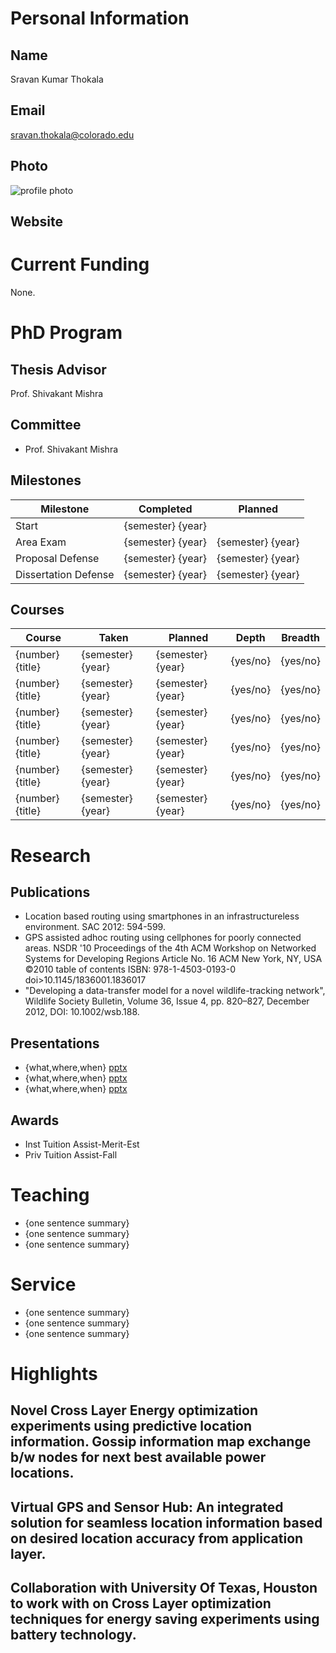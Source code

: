 

# Personal Information

## Name
Sravan Kumar Thokala

## Email
sravan.thokala@colorado.edu

## Photo
![profile photo](files/1oCP_-c1DROskDtd6ygwmqsFrN61LSZYzLCVHRCOz8kU-photo-0.png)

## Website


# Current Funding
None.

# PhD Program

## Thesis Advisor
Prof. Shivakant Mishra

## Committee


* Prof. Shivakant Mishra


## Milestones

| Milestone            | Completed         | Planned           |         
| -------------------- | ----------------- | ----------------- |
| Start                | {semester} {year} |                   |
| Area Exam            | {semester} {year} | {semester} {year} |
| Proposal Defense     | {semester} {year} | {semester} {year} |
| Dissertation Defense | {semester} {year} | {semester} {year} |

## Courses

| Course           | Taken             | Planned            | Depth    | Breadth | 
| ---------------- | ----------------- | ------------------ | -------- | ------- |
| {number} {title} | {semester} {year} | {semester} {year}  | {yes/no} | {yes/no}|
| {number} {title} | {semester} {year} | {semester} {year}  | {yes/no} | {yes/no}|
| {number} {title} | {semester} {year} | {semester} {year}  | {yes/no} | {yes/no}|
| {number} {title} | {semester} {year} | {semester} {year}  | {yes/no} | {yes/no}|
| {number} {title} | {semester} {year} | {semester} {year}  | {yes/no} | {yes/no}|
| {number} {title} | {semester} {year} | {semester} {year}  | {yes/no} | {yes/no}|

# Research

## Publications


* Location based routing using smartphones in an infrastructureless environment. SAC 2012: 594-599.
* GPS assisted adhoc routing using cellphones for poorly connected areas. NSDR '10 Proceedings of the 4th ACM Workshop on Networked Systems for Developing Regions Article No. 16  ACM New York, NY, USA ©2010  table of contents ISBN: 978-1-4503-0193-0 doi>10.1145/1836001.1836017
* "Developing a data-transfer model for a novel wildlife-tracking network", Wildlife Society Bulletin,  Volume 36, Issue 4, pp. 820–827, December 2012,  DOI: 10.1002/wsb.188.


## Presentations

* {what,where,when} [pptx](files/presentation-file.pptx)
* {what,where,when} [pptx](files/presentation-file.pptx)
* {what,where,when} [pptx](files/presentation-file.pptx)
      
## Awards


* Inst Tuition Assist-Merit-Est
* Priv Tuition Assist-Fall


# Teaching

* {one sentence summary}
* {one sentence summary}
* {one sentence summary}

# Service

* {one sentence summary}
* {one sentence summary}
* {one sentence summary}

# Highlights


## Novel Cross Layer Energy optimization experiments using predictive location information. Gossip information map exchange b/w nodes for next best available power locations.




## Virtual GPS and Sensor Hub: An integrated solution for seamless location information based on desired location accuracy from application layer.




## Collaboration with University Of Texas, Houston to work with on Cross Layer optimization techniques for energy saving experiments using battery technology.





